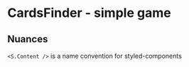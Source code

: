 # CardsFinder - simple game

## Nuances

`<S.Content />` is a name convention for styled-components
